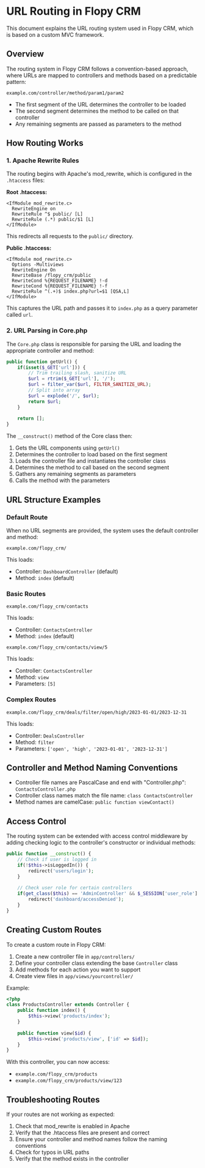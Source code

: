 # URL Routing in Flopy CRM

This document explains the URL routing system used in Flopy CRM, which is based on a custom MVC framework.

## Overview

The routing system in Flopy CRM follows a convention-based approach, where URLs are mapped to controllers and methods based on a predictable pattern:

```
example.com/controller/method/param1/param2
```

- The first segment of the URL determines the controller to be loaded
- The second segment determines the method to be called on that controller
- Any remaining segments are passed as parameters to the method

## How Routing Works

### 1. Apache Rewrite Rules

The routing begins with Apache's mod_rewrite, which is configured in the `.htaccess` files:

**Root .htaccess:**
```
<IfModule mod_rewrite.c>
  RewriteEngine on
  RewriteRule ^$ public/ [L]
  RewriteRule (.*) public/$1 [L]
</IfModule>
```

This redirects all requests to the `public/` directory.

**Public .htaccess:**
```
<IfModule mod_rewrite.c>
  Options -Multiviews
  RewriteEngine On
  RewriteBase /flopy_crm/public
  RewriteCond %{REQUEST_FILENAME} !-d
  RewriteCond %{REQUEST_FILENAME} !-f
  RewriteRule ^(.+)$ index.php?url=$1 [QSA,L]
</IfModule>
```

This captures the URL path and passes it to `index.php` as a query parameter called `url`.

### 2. URL Parsing in Core.php

The `Core.php` class is responsible for parsing the URL and loading the appropriate controller and method:

```php
public function getUrl() {
    if(isset($_GET['url'])) {
        // Trim trailing slash, sanitize URL
        $url = rtrim($_GET['url'], '/');
        $url = filter_var($url, FILTER_SANITIZE_URL);
        // Split into array
        $url = explode('/', $url);
        return $url;
    }
    
    return [];
}
```

The `__construct()` method of the Core class then:
1. Gets the URL components using `getUrl()`
2. Determines the controller to load based on the first segment
3. Loads the controller file and instantiates the controller class
4. Determines the method to call based on the second segment
5. Gathers any remaining segments as parameters
6. Calls the method with the parameters

## URL Structure Examples

### Default Route

When no URL segments are provided, the system uses the default controller and method:

```
example.com/flopy_crm/ 
```

This loads:
- Controller: `DashboardController` (default)
- Method: `index` (default)

### Basic Routes

```
example.com/flopy_crm/contacts
```

This loads:
- Controller: `ContactsController`
- Method: `index` (default)

```
example.com/flopy_crm/contacts/view/5
```

This loads:
- Controller: `ContactsController`
- Method: `view`
- Parameters: `[5]`

### Complex Routes

```
example.com/flopy_crm/deals/filter/open/high/2023-01-01/2023-12-31
```

This loads:
- Controller: `DealsController`
- Method: `filter`
- Parameters: `['open', 'high', '2023-01-01', '2023-12-31']`

## Controller and Method Naming Conventions

- Controller file names are PascalCase and end with "Controller.php": `ContactsController.php`
- Controller class names match the file name: `class ContactsController`
- Method names are camelCase: `public function viewContact()`

## Access Control

The routing system can be extended with access control middleware by adding checking logic to the controller's constructor or individual methods:

```php
public function __construct() {
    // Check if user is logged in
    if(!$this->isLoggedIn()) {
        redirect('users/login');
    }
    
    // Check user role for certain controllers
    if(get_class($this) == 'AdminController' && $_SESSION['user_role'] != 'admin') {
        redirect('dashboard/accessDenied');
    }
}
```

## Creating Custom Routes

To create a custom route in Flopy CRM:

1. Create a new controller file in `app/controllers/`
2. Define your controller class extending the base `Controller` class
3. Add methods for each action you want to support
4. Create view files in `app/views/yourcontroller/`

Example:

```php
<?php
class ProductsController extends Controller {
    public function index() {
        $this->view('products/index');
    }
    
    public function view($id) {
        $this->view('products/view', ['id' => $id]);
    }
}
```

With this controller, you can now access:
- `example.com/flopy_crm/products`
- `example.com/flopy_crm/products/view/123`

## Troubleshooting Routes

If your routes are not working as expected:

1. Check that mod_rewrite is enabled in Apache
2. Verify that the .htaccess files are present and correct
3. Ensure your controller and method names follow the naming conventions
4. Check for typos in URL paths
5. Verify that the method exists in the controller 